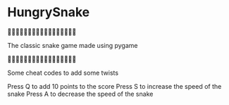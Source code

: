 # HungrySnake
🐍🐍🐍🐍🐍🐍🐍🐍🐍🐍🐍🐍🐍🐍🐍🐍🐍

The classic snake game made using pygame 

🐍🐍🐍🐍🐍🐍🐍🐍🐍🐍🐍🐍🐍🐍🐍🐍🐍

Some cheat codes to add some twists

Press Q to add 10 points to the score
Press S to increase the speed of the snake 
Press A to decrease the speed of the snake

